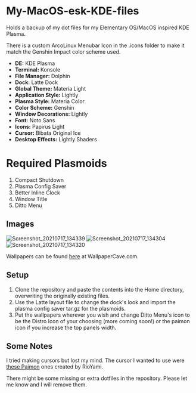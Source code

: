 # My-MacOS-esk-KDE-files
Holds a backup of my dot files for my Elementary OS/MacOS inspired KDE Plasma.

There is a custom ArcoLinux Menubar Icon in the .icons folder to make it match the Genshin Impact color scheme used.

+ **DE:** KDE Plasma
+ **Terminal:** Konsole
+ **File Manager:** Dolphin
+ **Dock:** Latte Dock
+ **Global Theme:** Materia Light
+ **Application Style:** Lightly
+ **Plasma Style:** Materia Color
+ **Color Scheme:** Genshin
+ **Window Decorations:** Lightly
+ **Font:** Noto Sans
+ **Icons:** Papirus Light
+ **Cursor:** Bibata Original Ice
+ **Desktop Effects:** Lightly Shaders

# Required Plasmoids

1. Compact Shutdown
2. Plasma Config Saver
3. Better Inline Clock
4. Window Title
5. Ditto Menu

## Images

![Screenshot_20210717_134339](https://user-images.githubusercontent.com/20647749/126049045-9f1b4862-c265-4533-b8f8-b5cedc4fdc6f.png)
![Screenshot_20210717_134304](https://user-images.githubusercontent.com/20647749/126049041-73f263a0-b129-4faa-aada-acf8246416cd.png)
![Screenshot_20210717_134320](https://user-images.githubusercontent.com/20647749/126049043-38df59d2-fd13-4f04-8ed7-e7822081b1ab.png)

Wallpapers can be found [here](https://wallpapercave.com/genshin-impact-wallpapers) at WallpaperCave.com.

## Setup

1. Clone the repository and paste the contents into the Home directory, overwriting the originally existing files.
2. Use the Latte layout file to change the dock's look and import the plasma config saver tar.gz for the plasmoids.
3. Put the wallpapers wherever you wish and change Ditto Menu's icon to be the Distro Icon of your choosing (more coming soon!) or the paimon icon if you increase the top panels width.

## Some Notes

I tried making cursors but lost my mind. The cursor I wanted to use were [these Paimon](https://www.deviantart.com/rioyami/art/Paimon-cursors-Genshin-Impact-840207973) ones created by RioYami.

There might be some missing or extra dotfiles in the repository. Please let me know and I will remove them.
